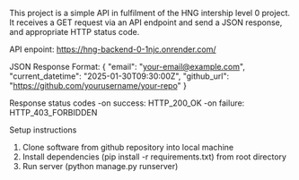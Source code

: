 This project is a simple API in fulfilment of the HNG intership level 0 project.
It receives a GET request via an API endpoint and send a JSON response, and appropriate HTTP status code.

API enpoint:
https://hng-backend-0-1njc.onrender.com/

JSON Response Format:
{
  "email": "your-email@example.com",
  "current_datetime": "2025-01-30T09:30:00Z",
  "github_url": "<https://github.com/yourusername/your-repo>"
}

Response status codes
-on success:
HTTP_200_OK
-on failure:
HTTP_403_FORBIDDEN


Setup instructions
1. Clone software from github repository into local machine
2. Install dependencies (pip install -r requirements.txt) from root directory
3. Run server (python manage.py runserver)